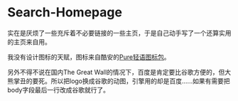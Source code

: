 # Search-Homepage
实在是厌烦了一些充斥着不必要链接的一些主页，于是自己动手写了一个还算实用的主页来自用。

我没有设计图标的天赋，图标来自酷安的[Pure轻语图标包](https://www.coolapk.com/apk/me.morirain.dev.iconpack.pure)。

另外不得不说在国内The Great Wall的情况下，百度是肯定要比谷歌方便的，但大熊掌丑的要死。所以把logo换成谷歌的动图，引擎用的却是百度......如果有需要把body字段最后一行改成谷歌就行了。